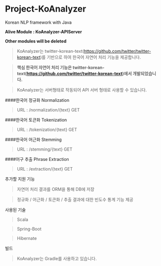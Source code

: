 # Project-KoAnalyzer
Korean NLP framework with Java

**Alive Module : KoAnalyzer-APIServer**

**Other modules will be deleted**

> KoAnalyzer는 twitter-korean-text(https://github.com/twitter/twitter-korean-text)를 기반으로 하여 한국어 자연어 처리 기능을 제공합니다.

> **핵심 한국어 자연어 처리 기능은 twitter-korean-text(https://github.com/twitter/twitter-korean-text)에서 개발되었습니다.**

> KoAnalyzer는 서버형태로 작동되어 API 서버 형태로 사용할 수 있습니다. 

####한국어 정규화 Normalization
> URL : /normalization/{text} GET

####한국어 토큰화 Tokenization
> URL : /tokenization/{text} GET

####한국어 어근화 Stemming
> URL : /stemming/{text} GET

####어구 추출 Phrase Extraction
> URL : /extraction/{text} GET

추가할 지원 기능
> 자연어 처리 결과를 ORM을 통해 DB에 저장

> 정규화 / 어근화 / 토큰화 / 추출 결과에 대한 빈도수 통계 기능 제공

사용된 기술
> Scala

> Spring-Boot

> Hibernate 

빌드
> KoAnalyzer는 Gradle를 사용하고 있습니다.

